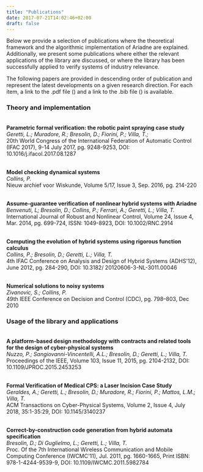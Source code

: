 ```yaml
---
title: "Publications"
date: 2017-07-21T14:02:46+02:00
draft: false
---
```


Below we provide a selection of publications where the theoretical framework and the algorithmic implementation of Ariadne are explained. Additionally, we present some publications where either the relevant applications of the library are discussed, or where the library has been successfully applied to verify systems of industry relevance.

The following papers are provided in descending order of publication and represent the latest developments on a given research direction. For each item, a link to the .pdf file (<i class="fa fa-file-pdf-o"></i>) and a link to the .bib file (<i class="fa fa-book"></i>) is available.

### Theory and implementation

[<i class="fa fa-file-pdf-o"></i>](/pdf/geretti-ifac2017.pdf)
[<i class="fa fa-book"></i>](/bib/geretti-ifac2017.bib)  
**Parametric formal verification: the robotic paint spraying case study**  
*Geretti, L.; Muradore, R.; Bresolin, D.; Fiorini, P.; Villa, T.;*    
20th World Congress of the International Federation of Automatic Control (IFAC 2017), 9-14 July 2017, pg. 9248-9253, DOI: 10.1016/j.ifacol.2017.08.1287

[<i class="fa fa-file-pdf-o"></i>](/pdf/collins-naw2016.pdf)
[<i class="fa fa-book"></i>](/bib/collins-naw2016.bib)  
**Model checking dynamical systems**  
*Collins, P.*  
Nieuw archief voor Wiskunde, Volume 5/17, Issue 3, Sep. 2016, pg. 214-220

[<i class="fa fa-file-pdf-o"></i>](/pdf/benvenuti-ijrnc2014.pdf)
[<i class="fa fa-book"></i>](/bib/benvenuti-ijrnc2014.bib)  
**Assume-guarantee verification of nonlinear hybrid systems with Ariadne**  
*Benvenuti, L; Bresolin, D.; Collins, P.; Ferrari, A.; Geretti, L.; Villa, T.*  
International Journal of Robust and Nonlinear Control, Volume 24, Issue 4, Mar. 2014, pg. 699-724, ISSN: 1049-8923, DOI: 10.1002/RNC.2914

[<i class="fa fa-file-pdf-o"></i>](/pdf/collins-adhs2012.pdf)
[<i class="fa fa-book"></i>](/bib/collins-adhs2012.bib)  
**Computing the evolution of hybrid systems using rigorous function calculus**  
*Collins, P.; Bresolin, D.; Geretti, L.; Villa, T.*  
4th IFAC Conference on Analysis and Design of Hybrid Systems (ADHS'12), June 2012, pg. 284-290, DOI: 10.3182/ 20120606-3-NL-3011.00046

[<i class="fa fa-file-pdf-o"></i>](/pdf/zivanovic-cdc2010.pdf)
[<i class="fa fa-book"></i>](/bib/zivanovic-cdc2010.bib)  
**Numerical solutions to noisy systems**  
*Zivanovic, S.; Collins, P.*  
49th IEEE Conference on Decision and Control (CDC), pg. 798–803, Dec 2010

### Usage of the library and applications 

[<i class="fa fa-file-pdf-o"></i>](/pdf/nuzzo-ieeeproc2015.pdf)
[<i class="fa fa-book"></i>](/bib/nuzzo-ieeeproc2015.bib)   
**A platform-based design methodology with contracts and related tools for the design of cyber-physical systems**   
*Nuzzo, P.; Sangiovanni-Vincentelli, A.L.; Bresolin, D.; Geretti, L.; Villa, T.*   
Proceedings of the IEEE, Volume 103, Issue 11, 2015, pg. 2104-2132, DOI: 10.1109/JPROC.2015.2453253

[<i class="fa fa-file-pdf-o"></i>](/pdf/geraldes-tcps2018.pdf)
[<i class="fa fa-book"></i>](/bib/geraldes-tcps2018.bib)   
**Formal Verification of Medical CPS: a Laser Incision Case Study**  
*Geraldes, A.; Geretti, L.; Bresolin, D.; Muradore, R.; Fiorini, P.; Mattos, L.M.; Villa, T.*  
ACM Transactions on Cyber-Physical Systems, Volume 2, Issue 4, July 2018, 35:1-35:29, DOI: 10.1145/3140237

[<i class="fa fa-file-pdf-o"></i>](/pdf/bresolin-iwcmc2011.pdf)
[<i class="fa fa-book"></i>](/bib/bresolin-iwcmc2011.bib)   
**Correct-by-construction code generation from hybrid automata specification**   
*Bresolin, D.; Di Guglielmo, L.; Geretti, L.; Villa, T.*  
Proc. Of the 7th International Wireless Communication and Mobile Computing Conference (IWCMC'11), Jul. 2011, pg. 1660-1665, Print ISBN: 978-1-4244-9539-9, DOI: 10.1109/IWCMC.2011.5982784



